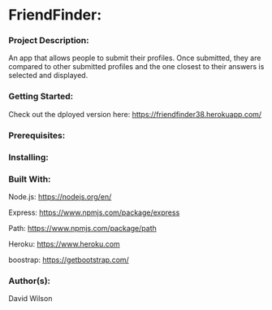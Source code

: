 # **FriendFinder:**

### **Project Description:**

An app that allows people to submit their profiles. Once submitted, they are compared to other submitted profiles and the one closest to their answers is selected and displayed.

### **Getting Started:**

Check out the dployed version here: https://friendfinder38.herokuapp.com/

### **Prerequisites:**



### **Installing:**



### **Built With:**

Node.js: https://nodejs.org/en/

Express: https://www.npmjs.com/package/express

Path: https://www.npmjs.com/package/path

Heroku: https://www.heroku.com

boostrap: https://getbootstrap.com/

### **Author(s):**

David Wilson
